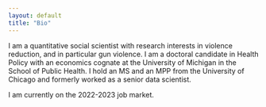 ```yaml
---
layout: default
title: "Bio"
---
```


I am a quantitative social scientist with research interests in violence reduction, and in particular gun violence. I am a doctoral candidate in Health Policy with an economics cognate at the University of Michigan in the School of Public Health. I hold an MS and an MPP from the University of Chicago and formerly worked as a senior data scientist. 



I am currently on the 2022-2023 job market. 
